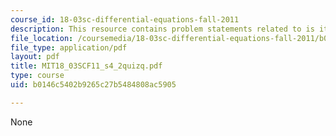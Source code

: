 ```yaml
---
course_id: 18-03sc-differential-equations-fall-2011
description: This resource contains problem statements related to is it linear?
file_location: /coursemedia/18-03sc-differential-equations-fall-2011/b0146c5402b9265c27b5484808ac5905_MIT18_03SCF11_s4_2quizq.pdf
file_type: application/pdf
layout: pdf
title: MIT18_03SCF11_s4_2quizq.pdf
type: course
uid: b0146c5402b9265c27b5484808ac5905

---
```

None